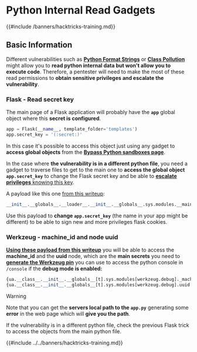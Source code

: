 # Python Internal Read Gadgets

{{#include /banners/hacktricks-training.md}}



## Basic Information

Different vulnerabilities such as [**Python Format Strings**](bypass-python-sandboxes/index.html#python-format-string) or [**Class Pollution**](class-pollution-pythons-prototype-pollution.md) might allow you to **read python internal data but won't allow you to execute code**. Therefore, a pentester will need to make the most of these read permissions to **obtain sensitive privileges and escalate the vulnerability**.

### Flask - Read secret key

The main page of a Flask application will probably have the **`app`** global object where this **secret is configured**.

```python
app = Flask(__name__, template_folder='templates')
app.secret_key = '(:secret:)'
```

In this case it's possible to access this object just using any gadget to **access global objects** from the [**Bypass Python sandboxes page**](bypass-python-sandboxes/index.html).

In the case where **the vulnerability is in a different python file**, you need a gadget to traverse files to get to the main one to **access the global object `app.secret_key`** to change the Flask secret key and be able to [**escalate privileges** knowing this key](../../network-services-pentesting/pentesting-web/flask.md#flask-unsign).

A payload like this one [from this writeup](https://ctftime.org/writeup/36082):

```python
__init__.__globals__.__loader__.__init__.__globals__.sys.modules.__main__.app.secret_key
```

Use this payload to **change `app.secret_key`** (the name in your app might be different) to be able to sign new and more privileges flask cookies.

### Werkzeug - machine_id and node uuid

[**Using these payload from this writeup**](https://vozec.fr/writeups/tweedle-dum-dee/) you will be able to access the **machine_id** and the **uuid** node, which are the **main secrets** you need to [**generate the Werkzeug pin**](../../network-services-pentesting/pentesting-web/werkzeug.md) you can use to access the python console in `/console` if the **debug mode is enabled:**

```python
{ua.__class__.__init__.__globals__[t].sys.modules[werkzeug.debug]._machine_id}
{ua.__class__.__init__.__globals__[t].sys.modules[werkzeug.debug].uuid._node}
```

> [!WARNING]
> Note that you can get the **servers local path to the `app.py`** generating some **error** in the web page which will **give you the path**.

If the vulnerability is in a different python file, check the previous Flask trick to access the objects from the main python file.

{{#include ../../banners/hacktricks-training.md}}


